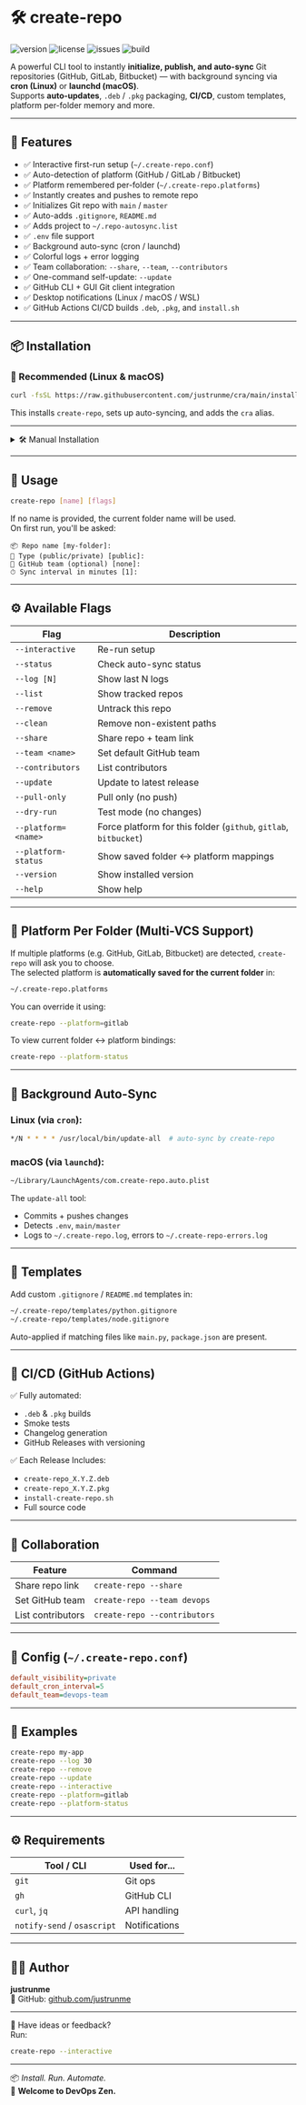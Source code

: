 # 🛠 create-repo
![version](https://img.shields.io/github/v/release/justrunme/cra)
![license](https://img.shields.io/github/license/justrunme/cra)
![issues](https://img.shields.io/github/issues/justrunme/cra)
![build](https://img.shields.io/github/actions/workflow/status/justrunme/cra/build-deb.yml)


A powerful CLI tool to instantly **initialize, publish, and auto-sync** Git repositories (GitHub, GitLab, Bitbucket) — with background syncing via **cron (Linux)** or **launchd (macOS)**.  
Supports **auto-updates**, `.deb` / `.pkg` packaging, **CI/CD**, custom templates, platform per-folder memory and more.

---

## 🚀 Features

- ✅ Interactive first-run setup (`~/.create-repo.conf`)
- ✅ Auto-detection of platform (GitHub / GitLab / Bitbucket)
- ✅ Platform remembered per-folder (`~/.create-repo.platforms`)
- ✅ Instantly creates and pushes to remote repo
- ✅ Initializes Git repo with `main` / `master`
- ✅ Auto-adds `.gitignore`, `README.md`
- ✅ Adds project to `~/.repo-autosync.list`
- ✅ `.env` file support
- ✅ Background auto-sync (cron / launchd)
- ✅ Colorful logs + error logging
- ✅ Team collaboration: `--share`, `--team`, `--contributors`
- ✅ One-command self-update: `--update`
- ✅ GitHub CLI + GUI Git client integration
- ✅ Desktop notifications (Linux / macOS / WSL)
- ✅ GitHub Actions CI/CD builds `.deb`, `.pkg`, and `install.sh`

---

## 📦 Installation

### 🧩 Recommended (Linux & macOS)

```bash
curl -fsSL https://raw.githubusercontent.com/justrunme/cra/main/install-create-repo.sh | sudo bash
```

This installs `create-repo`, sets up auto-syncing, and adds the `cra` alias.

---

<details>
<summary>🛠 Manual Installation</summary>

### 📥 Linux (.deb)

```bash
sudo apt install -y jq
curl -s https://api.github.com/repos/justrunme/cra/releases/latest \
| jq -r '.assets[] | select(.name | endswith(".deb")) | .browser_download_url' \
| xargs wget -O create-repo.deb
sudo dpkg -i create-repo.deb
```

### 🍏 macOS (.pkg)

```bash
curl -s https://api.github.com/repos/justrunme/cra/releases/latest \
| jq -r '.assets[] | select(.name | endswith(".pkg")) | .browser_download_url' \
| xargs wget -O create-repo.pkg
sudo installer -pkg create-repo.pkg -target /
```

</details>

---

## 🧠 Usage

```bash
create-repo [name] [flags]
```

If no name is provided, the current folder name will be used.  
On first run, you'll be asked:

```
📦 Repo name [my-folder]:
🔐 Type (public/private) [public]:
👥 GitHub team (optional) [none]:
⏱ Sync interval in minutes [1]:
```

---

## ⚙️ Available Flags

| Flag                    | Description |
|-------------------------|-------------|
| `--interactive`         | Re-run setup |
| `--status`              | Check auto-sync status |
| `--log [N]`             | Show last N logs |
| `--list`                | Show tracked repos |
| `--remove`              | Untrack this repo |
| `--clean`               | Remove non-existent paths |
| `--share`               | Share repo + team link |
| `--team <name>`         | Set default GitHub team |
| `--contributors`        | List contributors |
| `--update`              | Update to latest release |
| `--pull-only`           | Pull only (no push) |
| `--dry-run`             | Test mode (no changes) |
| `--platform=<name>`     | Force platform for this folder (`github`, `gitlab`, `bitbucket`) |
| `--platform-status`     | Show saved folder ↔ platform mappings |
| `--version`             | Show installed version |
| `--help`                | Show help |

---

## 🔗 Platform Per Folder (Multi-VCS Support)

If multiple platforms (e.g. GitHub, GitLab, Bitbucket) are detected, `create-repo` will ask you to choose.  
The selected platform is **automatically saved for the current folder** in:

```bash
~/.create-repo.platforms
```

You can override it using:

```bash
create-repo --platform=gitlab
```

To view current folder ↔ platform bindings:

```bash
create-repo --platform-status
```

---

## 🔁 Background Auto-Sync

### Linux (via `cron`):

```bash
*/N * * * * /usr/local/bin/update-all  # auto-sync by create-repo
```

### macOS (via `launchd`):

```bash
~/Library/LaunchAgents/com.create-repo.auto.plist
```

The `update-all` tool:
- Commits + pushes changes
- Detects `.env`, `main/master`
- Logs to `~/.create-repo.log`, errors to `~/.create-repo-errors.log`

---

## 🧩 Templates

Add custom `.gitignore` / `README.md` templates in:

```bash
~/.create-repo/templates/python.gitignore
~/.create-repo/templates/node.gitignore
```

Auto-applied if matching files like `main.py`, `package.json` are present.

---

## 🧪 CI/CD (GitHub Actions)

✅ Fully automated:
- `.deb` & `.pkg` builds
- Smoke tests
- Changelog generation
- GitHub Releases with versioning

✅ Each Release Includes:
- `create-repo_X.Y.Z.deb`
- `create-repo_X.Y.Z.pkg`
- `install-create-repo.sh`
- Full source code

---

## 👥 Collaboration

| Feature           | Command |
|------------------|---------|
| Share repo link  | `create-repo --share` |
| Set GitHub team  | `create-repo --team devops` |
| List contributors| `create-repo --contributors` |

---

## 📜 Config (`~/.create-repo.conf`)

```ini
default_visibility=private
default_cron_interval=5
default_team=devops-team
```

---

## 🧪 Examples

```bash
create-repo my-app
create-repo --log 30
create-repo --remove
create-repo --update
create-repo --interactive
create-repo --platform=gitlab
create-repo --platform-status
```

---

## ⚙️ Requirements

| Tool / CLI       | Used for...         |
|------------------|---------------------|
| `git`            | Git ops             |
| `gh`             | GitHub CLI          |
| `curl`, `jq`     | API handling        |
| `notify-send` / `osascript` | Notifications |

---

## 👨‍💻 Author

**justrunme**  
🔗 GitHub: [github.com/justrunme](https://github.com/justrunme)

---

🙋 Have ideas or feedback?  
Run:

```bash
create-repo --interactive
```

---

📦 _Install. Run. Automate._  
🚀 **Welcome to DevOps Zen.**
```
